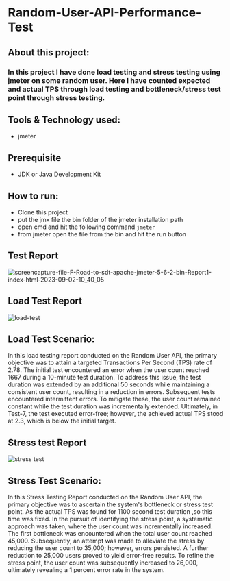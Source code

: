 # Random-User-API-Performance-Test

## About this project:
###  In this project I have done load testing and stress testing using jmeter on some random user. Here I have counted expected and actual TPS through load testing and bottleneck/stress test point through stress testing.


## Tools & Technology used:
- jmeter
  

## Prerequisite
- JDK or Java Development Kit
  
## How to run:
- Clone this project
- put the jmx file the bin folder of the jmeter installation path
- open cmd and hit the following command ```jmeter```
- from jmeter open the file from the bin and hit the run button


## Test Report
![screencapture-file-F-Road-to-sdt-apache-jmeter-5-6-2-bin-Report1-index-html-2023-09-02-10_40_05](https://github.com/fahmidasultana14/Random-User-API-Performance-Test/assets/101444545/19667f87-489a-4b7a-8d85-f2f8364f31c7)



## Load Test Report
![load-test](https://github.com/fahmidasultana14/Random-User-API-Performance-Test/assets/101444545/2f46b3db-a527-4a98-86d4-6580c0dfbbd9)

##  Load Test Scenario:
In this load testing report conducted on the Random User API, the primary objective was to attain a targeted Transactions Per Second (TPS) rate of 2.78. The initial test encountered an error when the user count reached 1667 during a 10-minute test duration. To address this issue, the test duration was extended by an additional 50 seconds while maintaining a consistent user count, resulting in a reduction in errors. Subsequent tests encountered intermittent errors. To mitigate these, the user count remained constant while the test duration was incrementally extended. Ultimately, in Test-7, the test executed error-free; however, the achieved actual TPS stood at 2.3, which is below the initial target.


## Stress test Report
![stress test](https://github.com/fahmidasultana14/Random-User-API-Performance-Test/assets/101444545/ba4319f4-da8a-4514-8e1f-0e7b72b0c9ed)

##  Stress Test Scenario:
In this  Stress Testing Report conducted on the Random User API, the primary objective was to ascertain the system's bottleneck or stress test point. As the actual TPS was found for 1100 second test duration ,so this time was fixed. In the pursuit of identifying the stress point, a systematic approach was taken, where the user count was incrementally increased.
The first bottleneck was encountered when the total user count reached 45,000. Subsequently, an attempt was made to alleviate the stress by reducing the user count to 35,000; however, errors persisted. A further reduction to 25,000 users proved to yield error-free results. To refine the stress point, the user count was subsequently increased to 26,000, ultimately revealing a 1 percent error rate in the system.



